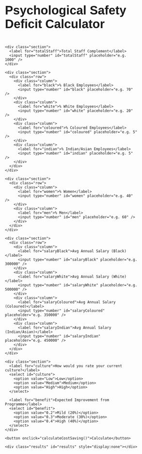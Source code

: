 <!DOCTYPE html>
<html lang="en">
<head>
  <meta charset="UTF-8" />
  <meta name="viewport" content="width=device-width, initial-scale=1.0" />
  <title>Psychological Safety Deficit Calculator</title>
  <link href="https://fonts.googleapis.com/css2?family=Montserrat:wght@400;700&display=swap" rel="stylesheet" />
  <style>
    body {
      font-family: 'Montserrat', sans-serif;
      margin: 0;
      background-color: transparent;
    }
    .container {
      display: flex;
      flex-direction: column;
      padding: 2rem;
      max-width: 1600px;
      margin: 0 auto;
    }
    h1 {
      font-size: 2.5rem;
      font-weight: 700;
      margin-bottom: 2rem;
    }
    label {
      font-weight: 600;
      display: block;
      margin-bottom: 0.5rem;
    }
    input, select {
      width: 100%;
      padding: 0.75rem;
      font-size: 1rem;
      border: 1px solid #ccc;
      border-radius: 0;
      margin-bottom: 1rem;
    }
    .section {
      margin-bottom: 2rem;
    }
    .row {
      display: flex;
      flex-wrap: wrap;
      gap: 1.5rem;
    }
    .column {
      flex: 1;
      min-width: 250px;
    }
    button {
      padding: 1rem 2rem;
      background-color: #1e1e1e;
      color: white;
      border: none;
      border-radius: 0;
      font-size: 1rem;
      cursor: pointer;
      font-weight: 600;
      max-width: 200px;
    }
    .results {
      margin-top: 2rem;
      padding: 1.5rem;
      background-color: #f3f3f3;
      border-left: 5px solid #1e1e1e;
    }
  </style>
</head>
<body>
  <div class="container">
    <h1>Psychological Safety Deficit Calculator</h1>

    <div class="section">
      <label for="totalStaff">Total Staff Complement</label>
      <input type="number" id="totalStaff" placeholder="e.g. 1000" />
    </div>

    <div class="section">
      <div class="row">
        <div class="column">
          <label for="black">% Black Employees</label>
          <input type="number" id="black" placeholder="e.g. 70" />
        </div>
        <div class="column">
          <label for="white">% White Employees</label>
          <input type="number" id="white" placeholder="e.g. 20" />
        </div>
        <div class="column">
          <label for="coloured">% Coloured Employees</label>
          <input type="number" id="coloured" placeholder="e.g. 5" />
        </div>
        <div class="column">
          <label for="indian">% Indian/Asian Employees</label>
          <input type="number" id="indian" placeholder="e.g. 5" />
        </div>
      </div>
    </div>

    <div class="section">
      <div class="row">
        <div class="column">
          <label for="women">% Women</label>
          <input type="number" id="women" placeholder="e.g. 40" />
        </div>
        <div class="column">
          <label for="men">% Men</label>
          <input type="number" id="men" placeholder="e.g. 60" />
        </div>
      </div>
    </div>

    <div class="section">
      <div class="row">
        <div class="column">
          <label for="salaryBlack">Avg Annual Salary (Black)</label>
          <input type="number" id="salaryBlack" placeholder="e.g. 300000" />
        </div>
        <div class="column">
          <label for="salaryWhite">Avg Annual Salary (White)</label>
          <input type="number" id="salaryWhite" placeholder="e.g. 500000" />
        </div>
        <div class="column">
          <label for="salaryColoured">Avg Annual Salary (Coloured)</label>
          <input type="number" id="salaryColoured" placeholder="e.g. 350000" />
        </div>
        <div class="column">
          <label for="salaryIndian">Avg Annual Salary (Indian/Asian)</label>
          <input type="number" id="salaryIndian" placeholder="e.g. 450000" />
        </div>
      </div>
    </div>

    <div class="section">
      <label for="culture">How would you rate your current culture?</label>
      <select id="culture">
        <option value="Low">Low</option>
        <option value="Medium">Medium</option>
        <option value="High">High</option>
      </select>

      <label for="benefit">Expected Improvement from Programme</label>
      <select id="benefit">
        <option value="0.2">Mild (20%)</option>
        <option value="0.3">Moderate (30%)</option>
        <option value="0.4">High (40%)</option>
      </select>
    </div>

    <button onclick="calculateCostSaving()">Calculate</button>

    <div class="results" id="results" style="display:none"></div>
  </div>

  <script>
    const turnoverRates = {
      Low: {
        "Black Women": 0.08, "Black Men": 0.07,
        "White Women": 0.015, "White Men": 0.01,
        "Coloured Women": 0.04, "Coloured Men": 0.03,
        "Indian/Asian Women": 0.04, "Indian/Asian Men": 0.03
      },
      Medium: {
        "Black Women": 0.04, "Black Men": 0.03,
        "White Women": 0.01, "White Men": 0.005,
        "Coloured Women": 0.02, "Coloured Men": 0.01,
        "Indian/Asian Women": 0.02, "Indian/Asian Men": 0.01
      },
      High: {
        "Black Women": 0.02, "Black Men": 0.01,
        "White Women": 0.005, "White Men": 0.0025,
        "Coloured Women": 0.01, "Coloured Men": 0.005,
        "Indian/Asian Women": 0.01, "Indian/Asian Men": 0.005
      }
    };

    const absenteeismRates = {
      Low: { Black: 2, White: 0.5, Coloured: 1, "Indian/Asian": 1 },
      Medium: { Black: 1, White: 0.25, Coloured: 0.5, "Indian/Asian": 0.5 },
      High: { Black: 0.5, White: 0.1, Coloured: 0.25, "Indian/Asian": 0.25 }
    };

    function calculateCostSaving() {
      const staff = parseInt(document.getElementById('totalStaff').value);
      const culture = document.getElementById('culture').value;
      const benefit = parseFloat(document.getElementById('benefit').value);

      const percentages = {
        Black: parseFloat(document.getElementById('black').value) || 0,
        White: parseFloat(document.getElementById('white').value) || 0,
        Coloured: parseFloat(document.getElementById('coloured').value) || 0,
        Indian: parseFloat(document.getElementById('indian').value) || 0
      };

      const gender = {
        Women: parseFloat(document.getElementById('women').value) || 0,
        Men: parseFloat(document.getElementById('men').value) || 0
      };

      const salaries = {
        Black: parseFloat(document.getElementById('salaryBlack').value) || 0,
        White: parseFloat(document.getElementById('salaryWhite').value) || 0,
        Coloured: parseFloat(document.getElementById('salaryColoured').value) || 0,
        Indian: parseFloat(document.getElementById('salaryIndian').value) || 0
      };

      let turnover = 0;
      let absenteeism = 0;

      function calcTurnover(race, salary, pct) {
        const femaleRate = turnoverRates[culture][`${race} Women`] || 0;
        const maleRate = turnoverRates[culture][`${race} Men`] || 0;
        const racePct = pct / 100;
        const womenPct = gender.Women / 100;
        const menPct = gender.Men / 100;
        const femaleHeadcount = staff * racePct * womenPct;
        const maleHeadcount = staff * racePct * menPct;
        return ((femaleHeadcount * salary * 0.5 * femaleRate) + (maleHeadcount * salary * 0.5 * maleRate)) * benefit;
      }

      function calcAbsenteeism(race, salary, pct) {
        const days = absenteeismRates[culture][race] || 0;
        const dailyRate = salary / 260;
        return (staff * (pct / 100) * days * dailyRate) * benefit;
      }

      turnover += calcTurnover("Black", salaries.Black, percentages.Black);
      turnover += calcTurnover("White", salaries.White, percentages.White);
      turnover += calcTurnover("Coloured", salaries.Coloured, percentages.Coloured);
      turnover += calcTurnover("Indian/Asian", salaries.Indian, percentages.Indian);

      absenteeism += calcAbsenteeism("Black", salaries.Black, percentages.Black);
      absenteeism += calcAbsenteeism("White", salaries.White, percentages.White);
      absenteeism += calcAbsenteeism("Coloured", salaries.Coloured, percentages.Coloured);
      absenteeism += calcAbsenteeism("Indian/Asian", salaries.Indian, percentages.Indian);

      const total = turnover + absenteeism;

      document.getElementById('results').style.display = 'block';
      document.getElementById('results').innerHTML = `
        <strong>Estimated Annual Cost Saving:</strong><br/>
        Turnover Cost Saving: R ${Math.round(turnover).toLocaleString()}<br/>
        Absenteeism Cost Saving: R ${Math.round(absenteeism).toLocaleString()}<br/>
        <hr>
        <strong>Total Cost Saving: R ${Math.round(total).toLocaleString()}</strong>
      `;
    }
  </script>
</body>
</html>
